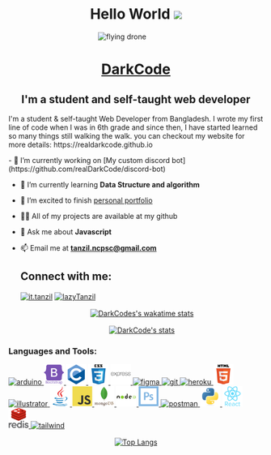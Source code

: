 <!-- Top Title  -->
<h1 align="center">Hello World 
  <img src="https://raw.githubusercontent.com/iampavangandhi/iampavangandhi/master/gifs/Hi.gif" 
       width="30px">
 </h1>

<!-- Cover Image -->

&nbsp;&nbsp;&nbsp;&nbsp;&nbsp;&nbsp;&nbsp;&nbsp;&nbsp;&nbsp;&nbsp;&nbsp;&nbsp;&nbsp;&nbsp;&nbsp;&nbsp;&nbsp;&nbsp;&nbsp;&nbsp;&nbsp;&nbsp;&nbsp;&nbsp;&nbsp;&nbsp;&nbsp;&nbsp;&nbsp;&nbsp;&nbsp;&nbsp;&nbsp;&nbsp;&nbsp;&nbsp;&nbsp;&nbsp;&nbsp;&nbsp;&nbsp;&nbsp;&nbsp;
![flying drone](https://user-images.githubusercontent.com/55005374/95673501-37764680-0b66-11eb-8ee1-d4f4a2b285d9.gif)
&nbsp;

<!-- Intro  -->
<h1 align="center"> <a href="https://realdarkcode.github.io"> DarkCode</a> </h1>
<h2 align="center"> I'm a  student and self-taught web developer</h3>

<!-- short description -->
<p>I'm a student & self-taught Web Developer from Bangladesh. I wrote my first line of code when I was in 6th grade and since then, I have started learned so many things still walking the walk. you can  checkout my website for more details: https://realdarkcode.github.io</p>
<!-- List items  -->
- 🔭 I’m currently working on [My custom discord bot](https://github.com/realDarkCode/discord-bot)

- 🌱 I’m currently learning **Data Structure and algorithm**

- 🎉 I’m excited to finish [personal portfolio](https://github.com/realDarkCode/realDarkcode.github.io)

- 👨‍💻 All of my projects are available at my github

- 💬 Ask me about **Javascript**

- 📫 Email me at **tanzil.ncpsc@gmail.com**
  <!-- Contacts -->
  <h2 align="left">Connect with me:</h2>
  <p align="left">
  <a href="https://instagram.com/it.tanzil" target="blank"><img align="center" src="https://raw.githubusercontent.com/rahuldkjain/github-profile-readme-generator/master/src/images/icons/Social/instagram.svg" alt="it.tanzil" height="60" width="80" /></a>
  <a href="https://facebook.com/lazyTanzil" target="blank"><img align="center" src="https://raw.githubusercontent.com/rahuldkjain/github-profile-readme-generator/master/src/images/icons/Social/facebook.svg" alt="lazyTanzil" height="60" width="80" /></a>
  </p>
  <!-- wakatime Stats -->
  <p align="center"><a href="https://github.com/anuraghazra/github-readme-stats" > 
  <img align="center" src="https://github-readme-stats.vercel.app/api/wakatime?username=realDarkCode" alt="DarkCodes's wakatime stats"  title="DarkCode's wakatime stats"/> </a></p>
  <p align='center'><a href="https://github.com/anuraghazra/github-readme-stats" > 
  <img align="center" src="https://github-readme-stats.vercel.app/api?username=realdarkcode&hide=stars&count_private=true&theme=vue&border_radius=10" alt="DarkCode's stats" title="DarkCode's stats"/> </a></p>

<!-- Languages and skills -->
<h3 align="left">Languages and Tools:</h3>
<p align="left"> <a href="https://www.arduino.cc/" target="_blank" rel="noreferrer"> <img src="https://cdn.worldvectorlogo.com/logos/arduino-1.svg" alt="arduino" width="40" height="40"/> </a> <a href="https://getbootstrap.com" target="_blank" rel="noreferrer"> <img src="https://raw.githubusercontent.com/devicons/devicon/master/icons/bootstrap/bootstrap-plain-wordmark.svg" alt="bootstrap" width="40" height="40"/> </a> <a href="https://www.cprogramming.com/" target="_blank" rel="noreferrer"> <img src="https://raw.githubusercontent.com/devicons/devicon/master/icons/c/c-original.svg" alt="c" width="40" height="40"/> </a> <a href="https://www.w3schools.com/css/" target="_blank" rel="noreferrer"> <img src="https://raw.githubusercontent.com/devicons/devicon/master/icons/css3/css3-original-wordmark.svg" alt="css3" width="40" height="40"/> </a> <a href="https://expressjs.com" target="_blank" rel="noreferrer"> <img src="https://raw.githubusercontent.com/devicons/devicon/master/icons/express/express-original-wordmark.svg" alt="express" width="40" height="40"/> </a> <a href="https://www.figma.com/" target="_blank" rel="noreferrer"> <img src="https://www.vectorlogo.zone/logos/figma/figma-icon.svg" alt="figma" width="40" height="40"/> </a> <a href="https://git-scm.com/" target="_blank" rel="noreferrer"> <img src="https://www.vectorlogo.zone/logos/git-scm/git-scm-icon.svg" alt="git" width="40" height="40"/> </a> <a href="https://heroku.com" target="_blank" rel="noreferrer"> <img src="https://www.vectorlogo.zone/logos/heroku/heroku-icon.svg" alt="heroku" width="40" height="40"/> </a> <a href="https://www.w3.org/html/" target="_blank" rel="noreferrer"> <img src="https://raw.githubusercontent.com/devicons/devicon/master/icons/html5/html5-original-wordmark.svg" alt="html5" width="40" height="40"/> </a> <a href="https://www.adobe.com/in/products/illustrator.html" target="_blank" rel="noreferrer"> <img src="https://www.vectorlogo.zone/logos/adobe_illustrator/adobe_illustrator-icon.svg" alt="illustrator" width="40" height="40"/> </a> <a href="https://www.java.com" target="_blank" rel="noreferrer"> <img src="https://raw.githubusercontent.com/devicons/devicon/master/icons/java/java-original.svg" alt="java" width="40" height="40"/> </a> <a href="https://developer.mozilla.org/en-US/docs/Web/JavaScript" target="_blank" rel="noreferrer"> <img src="https://raw.githubusercontent.com/devicons/devicon/master/icons/javascript/javascript-original.svg" alt="javascript" width="40" height="40"/> </a> <a href="https://www.mongodb.com/" target="_blank" rel="noreferrer"> <img src="https://raw.githubusercontent.com/devicons/devicon/master/icons/mongodb/mongodb-original-wordmark.svg" alt="mongodb" width="40" height="40"/> </a> <a href="https://nodejs.org" target="_blank" rel="noreferrer"> <img src="https://raw.githubusercontent.com/devicons/devicon/master/icons/nodejs/nodejs-original-wordmark.svg" alt="nodejs" width="40" height="40"/> </a> <a href="https://www.photoshop.com/en" target="_blank" rel="noreferrer"> <img src="https://raw.githubusercontent.com/devicons/devicon/master/icons/photoshop/photoshop-line.svg" alt="photoshop" width="40" height="40"/> </a> <a href="https://postman.com" target="_blank" rel="noreferrer"> <img src="https://www.vectorlogo.zone/logos/getpostman/getpostman-icon.svg" alt="postman" width="40" height="40"/> </a> <a href="https://www.python.org" target="_blank" rel="noreferrer"> <img src="https://raw.githubusercontent.com/devicons/devicon/master/icons/python/python-original.svg" alt="python" width="40" height="40"/> </a> <a href="https://reactjs.org/" target="_blank" rel="noreferrer"> <img src="https://raw.githubusercontent.com/devicons/devicon/master/icons/react/react-original-wordmark.svg" alt="react" width="40" height="40"/> </a> <a href="https://redis.io" target="_blank" rel="noreferrer"> <img src="https://raw.githubusercontent.com/devicons/devicon/master/icons/redis/redis-original-wordmark.svg" alt="redis" width="40" height="40"/> </a> <a href="https://tailwindcss.com/" target="_blank" rel="noreferrer"> <img src="https://www.vectorlogo.zone/logos/tailwindcss/tailwindcss-icon.svg" alt="tailwind" width="40" height="40"/> </a> </p>
<!-- Top Languages -->
<p align="Center"><a href="https://github.com/anuraghazra/github-readme-stats" > 
<img align="center" src="https://github-readme-stats.vercel.app/api/top-langs/?username=realDarkCode&langs_count=8&layout=compact" alt="Top Langs"  title="DarkCode's Top Langs"/> </a></p>
